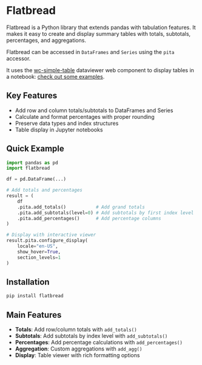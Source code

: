 # Flatbread

Flatbread is a Python library that extends pandas with tabulation features. It makes it easy to create and display summary tables with totals, subtotals, percentages, and aggregations.

Flatbread can be accessed in `DataFrames` and `Series` using the `pita` accessor.

It uses the [wc-simple-table](https://github.com/lcvriend/wc-simple-table) dataviewer web component to display tables in a notebook: [check out some examples](https://lcvriend.github.io/wc-simple-table/).

## Key Features

- Add row and column totals/subtotals to DataFrames and Series
- Calculate and format percentages with proper rounding
- Preserve data types and index structures
- Table display in Jupyter notebooks

## Quick Example

```python
import pandas as pd
import flatbread

df = pd.DataFrame(...)

# Add totals and percentages
result = (
    df
    .pita.add_totals()           # Add grand totals
    .pita.add_subtotals(level=0) # Add subtotals by first index level
    .pita.add_percentages()      # Add percentage columns
)

# Display with interactive viewer
result.pita.configure_display(
    locale="en-US",
    show_hover=True,
    section_levels=1
)
```

## Installation

```bash
pip install flatbread
```

## Main Features

- **Totals**: Add row/column totals with `add_totals()` 
- **Subtotals**: Add subtotals by index level with `add_subtotals()`
- **Percentages**: Add percentage calculations with `add_percentages()`
- **Aggregation**: Custom aggregations with `add_agg()`
- **Display**: Table viewer with rich formatting options
